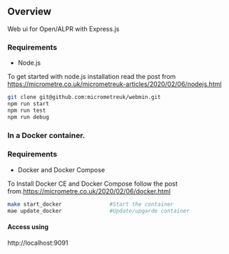 ## Overview
Web ui for Open/ALPR with Express.js



### Requirements
- Node.js

To get started with node.js installation read the post from https://micrometre.co.uk/micrometreuk-articles/2020/02/06/nodejs.html


``` bash
git clone git@github.com:micrometreuk/webmin.git
npm run start
npm run test
npm run debug
```

###  In a Docker container.

### Requirements
- Docker and Docker Compose

To Install Docker CE and Docker Compose follow the post from.https://micrometre.co.uk/2020/02/06/docker.html

``` bash
make start_docker               #Start the container
mae update_docker               #Update/upgarde container  
```

#### Access using
http://localhost:9091  
